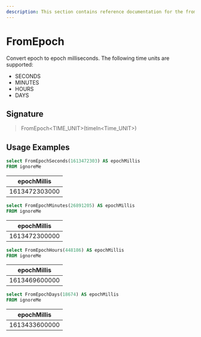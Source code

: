 ```yaml
---
description: This section contains reference documentation for the fromEpoch functions.
---
```


# FromEpoch

Convert epoch to epoch milliseconds. The following time units are supported:

* SECONDS
* MINUTES
* HOURS
* DAYS

## Signature

> FromEpoch\<TIME\_UNIT>(timeIn\<Time\_UNIT>)

## Usage Examples

```sql
select FromEpochSeconds(1613472303) AS epochMillis
FROM ignoreMe
```

| epochMillis   |
| ------------- |
| 1613472303000 |

```sql
select FromEpochMinutes(26891205) AS epochMillis
FROM ignoreMe
```

| epochMillis   |
| ------------- |
| 1613472300000 |

```sql
select FromEpochHours(448186) AS epochMillis
FROM ignoreMe
```

| epochMillis   |
| ------------- |
| 1613469600000 |

```sql
select FromEpochDays(18674) AS epochMillis
FROM ignoreMe
```

| epochMillis   |
| ------------- |
| 1613433600000 |
